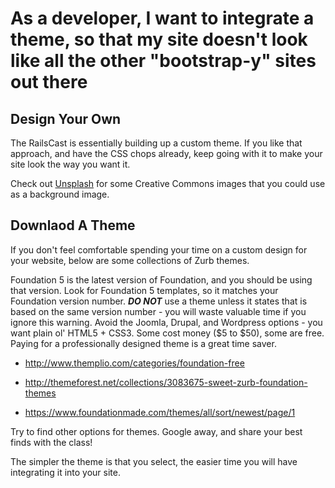 # As a developer, I want to integrate a theme, so that my site doesn't look like all the other "bootstrap-y" sites out there

## Design Your Own

The RailsCast is essentially building up a custom theme. If you like that approach, and have the CSS chops already, keep going with it to make your site look the way you want it.

Check out [Unsplash](http://unsplash.com) for some Creative Commons images that you could use as a background image.

## Downlaod A Theme

If you don't feel comfortable spending your time on a custom design for your website, below are some collections of Zurb themes.

Foundation 5 is the latest version of Foundation, and you should be using that version.  Look for Foundation 5 templates, so it matches your Foundation version number. ***DO NOT*** use a theme unless it states that is based on the same version number - you will waste valuable time if you ignore this warning.  Avoid the Joomla, Drupal, and Wordpress options - you want plain ol' HTML5 + CSS3. Some cost money ($5 to $50), some are free. Paying for a professionally designed theme is a great time saver.

- http://www.themplio.com/categories/foundation-free

- http://themeforest.net/collections/3083675-sweet-zurb-foundation-themes

- https://www.foundationmade.com/themes/all/sort/newest/page/1

Try to find other options for themes. Google away, and share your best finds with the class!

The simpler the theme is that you select, the easier time you will have integrating it into your site. 


